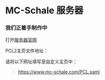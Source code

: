 # MC-Schale 服务器

### **我们正着手制作中**

打开[服务器官网](https://www.mc-schale.com/)

PCL2主页文件地址：

请将以下网址填写至自定义主页中：

>https://www.mc-schale.com/PCL.xaml